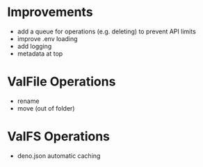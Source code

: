 # Improvements
- add a queue for operations (e.g. deleting) to prevent API limits
- improve .env loading
- add logging
- metadata at top

# ValFile Operations
- rename
- move (out of folder)

# ValFS Operations
- deno.json automatic caching
